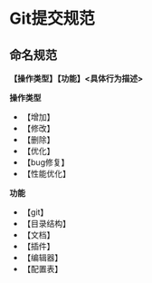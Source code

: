 # Git提交规范

## 	命名规范

**【操作类型】【功能】<具体行为描述>**

**操作类型**

* 【增加】
* 【修改】
* 【删除】
* 【优化】
* 【bug修复】
* 【性能优化】

**功能**

* 【git】
* 【目录结构】
* 【文档】
* 【插件】
* 【编辑器】
* 【配置表】

